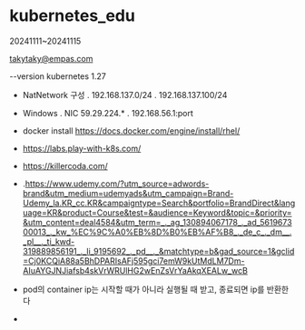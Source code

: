 # kubernetes_edu
20241111~20241115

takytaky@empas.com

--version kubernetes 1.27 

- NatNetwork 구성
  . 192.168.137.0/24
  . 192.168.137.100/24
- Windows
  . NIC 59.29.224.*
  . 192.168.56.1:port

- docker install
    https://docs.docker.com/engine/install/rhel/

- https://labs.play-with-k8s.com/

- https://killercoda.com/
- .https://www.udemy.com/?utm_source=adwords-brand&utm_medium=udemyads&utm_campaign=Brand-Udemy_la.KR_cc.KR&campaigntype=Search&portfolio=BrandDirect&language=KR&product=Course&test=&audience=Keyword&topic=&priority=&utm_content=deal4584&utm_term=_._ag_130894067178_._ad_561967300013_._kw_%EC%9C%A0%EB%8D%B0%EB%AF%B8_._de_c_._dm__._pl__._ti_kwd-319889856191_._li_9195692_._pd__._&matchtype=b&gad_source=1&gclid=Cj0KCQiA88a5BhDPARIsAFj595gci7emW9kUtMdLM7Dm-AIuAYGJNJiafsb4skVrWRUlHG2wEnZsVrYaAkqXEALw_wcB

- pod의 container ip는 시작할 때가 아니라 실행될 때 받고, 종료되면 ip를 반환한다
- 
